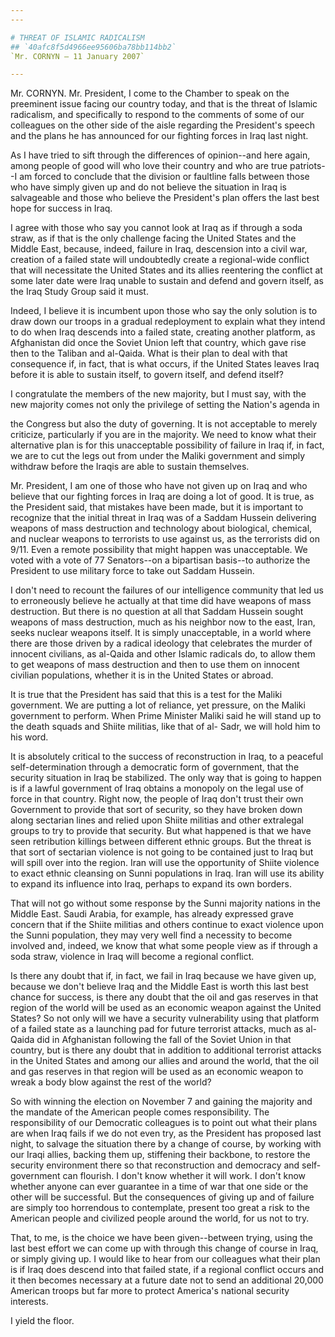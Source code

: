 ```yaml
---
---

# THREAT OF ISLAMIC RADICALISM
## `40afc8f5d4966ee95606ba78bb114bb2`
`Mr. CORNYN — 11 January 2007`

---
```



Mr. CORNYN. Mr. President, I come to the Chamber to speak on the 
preeminent issue facing our country today, and that is the threat of 
Islamic radicalism, and specifically to respond to the comments of some 
of our colleagues on the other side of the aisle regarding the 
President's speech and the plans he has announced for our fighting 
forces in Iraq last night.

As I have tried to sift through the differences of opinion--and here 
again, among people of good will who love their country and who are 
true patriots--I am forced to conclude that the division or faultline 
falls between those who have simply given up and do not believe the 
situation in Iraq is salvageable and those who believe the President's 
plan offers the last best hope for success in Iraq.

I agree with those who say you cannot look at Iraq as if through a 
soda straw, as if that is the only challenge facing the United States 
and the Middle East, because, indeed, failure in Iraq, descension into 
a civil war, creation of a failed state will undoubtedly create a 
regional-wide conflict that will necessitate the United States and its 
allies reentering the conflict at some later date were Iraq unable to 
sustain and defend and govern itself, as the Iraq Study Group said it 
must.

Indeed, I believe it is incumbent upon those who say the only 
solution is to draw down our troops in a gradual redeployment to 
explain what they intend to do when Iraq descends into a failed state, 
creating another platform, as Afghanistan did once the Soviet Union 
left that country, which gave rise then to the Taliban and al-Qaida. 
What is their plan to deal with that consequence if, in fact, that is 
what occurs, if the United States leaves Iraq before it is able to 
sustain itself, to govern itself, and defend itself?

I congratulate the members of the new majority, but I must say, with 
the new majority comes not only the privilege of setting the Nation's 
agenda in


the Congress but also the duty of governing. It is not acceptable to 
merely criticize, particularly if you are in the majority. We need to 
know what their alternative plan is for this unacceptable possibility 
of failure in Iraq if, in fact, we are to cut the legs out from under 
the Maliki government and simply withdraw before the Iraqis are able to 
sustain themselves.

Mr. President, I am one of those who have not given up on Iraq and 
who believe that our fighting forces in Iraq are doing a lot of good. 
It is true, as the President said, that mistakes have been made, but it 
is important to recognize that the initial threat in Iraq was of a 
Saddam Hussein delivering weapons of mass destruction and technology 
about biological, chemical, and nuclear weapons to terrorists to use 
against us, as the terrorists did on 9/11. Even a remote possibility 
that might happen was unacceptable. We voted with a vote of 77 
Senators--on a bipartisan basis--to authorize the President to use 
military force to take out Saddam Hussein.

I don't need to recount the failures of our intelligence community 
that led us to erroneously believe he actually at that time did have 
weapons of mass destruction. But there is no question at all that 
Saddam Hussein sought weapons of mass destruction, much as his neighbor 
now to the east, Iran, seeks nuclear weapons itself. It is simply 
unacceptable, in a world where there are those driven by a radical 
ideology that celebrates the murder of innocent civilians, as al-Qaida 
and other Islamic radicals do, to allow them to get weapons of mass 
destruction and then to use them on innocent civilian populations, 
whether it is in the United States or abroad.

It is true that the President has said that this is a test for the 
Maliki government. We are putting a lot of reliance, yet pressure, on 
the Maliki government to perform. When Prime Minister Maliki said he 
will stand up to the death squads and Shiite militias, like that of al-
Sadr, we will hold him to his word.


It is absolutely critical to the success of reconstruction in Iraq, 
to a peaceful self-determination through a democratic form of 
government, that the security situation in Iraq be stabilized. The only 
way that is going to happen is if a lawful government of Iraq obtains a 
monopoly on the legal use of force in that country. Right now, the 
people of Iraq don't trust their own Government to provide that sort of 
security, so they have broken down along sectarian lines and relied 
upon Shiite militias and other extralegal groups to try to provide that 
security. But what happened is that we have seen retribution killings 
between different ethnic groups. But the threat is that sort of 
sectarian violence is not going to be contained just to Iraq but will 
spill over into the region. Iran will use the opportunity of Shiite 
violence to exact ethnic cleansing on Sunni populations in Iraq. Iran 
will use its ability to expand its influence into Iraq, perhaps to 
expand its own borders.

That will not go without some response by the Sunni majority nations 
in the Middle East. Saudi Arabia, for example, has already expressed 
grave concern that if the Shiite militias and others continue to exact 
violence upon the Sunni population, they may very well find a necessity 
to become involved and, indeed, we know that what some people view as 
if through a soda straw, violence in Iraq will become a regional 
conflict.

Is there any doubt that if, in fact, we fail in Iraq because we have 
given up, because we don't believe Iraq and the Middle East is worth 
this last best chance for success, is there any doubt that the oil and 
gas reserves in that region of the world will be used as an economic 
weapon against the United States? So not only will we have a security 
vulnerability using that platform of a failed state as a launching pad 
for future terrorist attacks, much as al-Qaida did in Afghanistan 
following the fall of the Soviet Union in that country, but is there 
any doubt that in addition to additional terrorist attacks in the 
United States and among our allies and around the world, that the oil 
and gas reserves in that region will be used as an economic weapon to 
wreak a body blow against the rest of the world?

So with winning the election on November 7 and gaining the majority 
and the mandate of the American people comes responsibility. The 
responsibility of our Democratic colleagues is to point out what their 
plans are when Iraq fails if we do not even try, as the President has 
proposed last night, to salvage the situation there by a change of 
course, by working with our Iraqi allies, backing them up, stiffening 
their backbone, to restore the security environment there so that 
reconstruction and democracy and self-government can flourish. I don't 
know whether it will work. I don't know whether anyone can ever 
guarantee in a time of war that one side or the other will be 
successful. But the consequences of giving up and of failure are simply 
too horrendous to contemplate, present too great a risk to the American 
people and civilized people around the world, for us not to try.

That, to me, is the choice we have been given--between trying, using 
the last best effort we can come up with through this change of course 
in Iraq, or simply giving up. I would like to hear from our colleagues 
what their plan is if Iraq does descend into that failed state, if a 
regional conflict occurs and it then becomes necessary at a future date 
not to send an additional 20,000 American troops but far more to 
protect America's national security interests.

I yield the floor.
